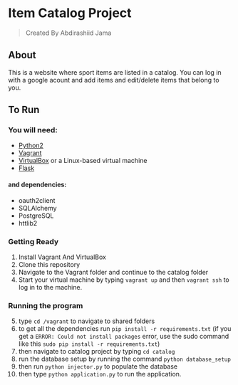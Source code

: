 # Item Catalog Project

> Created By Abdirashiid Jama

## About

This is a website where sport items are listed in a catalog. You can log in with a google acount and add items and edit/delete items that belong to you. 

## To Run

### You will need:
- [Python2](https://www.python.org/)
- [Vagrant](https://www.vagrantup.com/)
- [VirtualBox](https://www.virtualbox.org/) or a Linux-based virtual machine
- [Flask](http://flask.pocoo.org/)

#### and dependencies:

- oauth2client
- SQLAlchemy
- PostgreSQL
- httlib2

### Getting Ready
1. Install Vagrant And VirtualBox
2. Clone this repository
3. Navigate to the Vagrant folder and continue to the catalog folder
4. Start your virtual machine by typing `vagrant up` and then `vagrant ssh` to log in to the machine.



### Running the program

5. type `cd /vagrant` to  navigate to shared folders
6. to get all the dependencies run `pip install -r requirements.txt` 
(if you get a `ERROR: Could not install packages` error, use the sudo command like this `sudo pip install -r requirements.txt`)
7. then navigate to catalog project by typing `cd catalog`
8. run the database setup by running the command `python database_setup`
9. then run `python injector.py` to populate the database
10. then type `python application.py` to run the application.
